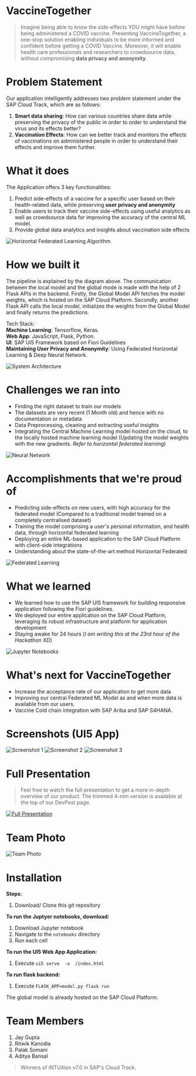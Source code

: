 # VaccineTogether
> Imagine being able to know the side-effects YOU might have before being administered a COVID vaccine. Presenting VaccineTogether, a one-stop solution enabling individuals to be more informed and confident before getting a COVID Vaccine. Moreover, it will enable health care professionals and researchers to crowdsource data, without compromising **data privacy and anonymity**.   

# Problem Statement 
Our application intelligently addresses two problem statement under the SAP Cloud Track, which are as follows:  

1. **Smart data sharing**: How can various countries share data while preserving the privacy of the public in order to order to understand the virus and its effects better?
2. **Vaccination Effects**: How can we better track and monitors the effects of vaccinations on administered people in order to understand their effects and improve them further. 


# What it does
The Application offers 3 key functionalities:
1.  Predict side-effects of a vaccine for a specific user based on their health-related data, while preserving **user privacy and anonymity**
2. Enable users to track their vaccine side-effects using useful analytics as well as crowdsource data for improving the accuracy of the central ML model.
3. Provide global data analytics and insights about vaccination side effects

![Horizontal Federated Learning Algorithm](https://i.postimg.cc/28H4KgqG/Screenshot-2021-02-28-at-9-25-33-AM.png)


# How we built it
The pipeline is explained by the diagram above. The communication between the local model and the global mode is made with the help of 2 Flask APIs in the backend. Firstly, the Global Model API fetches the model weights, which is hosted on the SAP Cloud Platform. Secondly, another Flask API calls the local model, initializes the weights from the Global Model and finally returns the predictions.

Tech Stack:   
   **Machine Learning**: Tensorflow, Keras.  
   **Web App**: JavaScript, Flask, Python.  
   **UI**: SAP UI5 Framework based on Fiori Guidelines    
   **Maintaining User Privacy and Anonymity**: Using Federated Horizontal Learning & Deep Neural Network.   

![System Architecture](https://i.postimg.cc/2SSfzLSm/Screenshot-2021-02-28-at-9-39-19-AM.png)

# Challenges we ran into
   - Finding the right dataset to train our models
   - The datasets are very recent (1 Month old) and hence with no documentation or metadata
   - Data Preprocessing, cleaning and extracting useful insights
   - Integrating the Central Machine Learning model hosted on the cloud,  to the locally hosted machine learning model  (Updating the model weights with the new gradients. _Refer to horizontal federated learning_)

![Neural Network](https://i.postimg.cc/9fv3txtF/Screenshot-2021-02-28-at-9-39-26-AM.png)
    
# Accomplishments that we're proud of
   - Predicting side-effects on new users, with high accuracy for the federated model (Compared to a traditional model trained on a completely centralised dataset)
   - Training the model comprising a user's personal information, and health data, through horizontal federated learning
   - Deploying an entire ML-based application to the SAP Cloud Platform with client-side integrations 
   - Understanding about the state-of-the-art method Horizontal Federated    

![Federated Learning](https://i.postimg.cc/SQL0CfXk/Screenshot-2021-02-28-at-9-39-33-AM.png)

# What we learned
   - We learned how to use the SAP UI5 framework for building responsive application following the Fiori guidelines. 
  - We deployed our entire application on the SAP Cloud Platform, leveraging its robust infrastructure and platform for application development
 - Staying awake for 24 hours (_I am writing this at the 23rd hour of the Hackathon XD_)

![Jupyter Notebooks](https://i.postimg.cc/Y9qFR3pZ/Screenshot-2021-02-28-at-9-47-24-AM.png)

# What's next for VaccineTogether
- Increase the acceptance rate of our application to get more data
- Improving our central Federated ML Model as and when more data is available from our users.  
- Vaccine Cold chain integration with SAP Ariba and SAP S4HANA.  


# Screenshots (UI5 App)
![Screenshot 1](https://i.postimg.cc/63fLQgy7/Screenshot-2021-02-28-at-1-00-41-AM.png)
![Screenshot 2](https://i.postimg.cc/fLCmsdrm/Screenshot-2021-02-28-at-2-31-08-AM.png)
![Screenshot 3](https://i.postimg.cc/SKWcZ3LZ/Screenshot-2021-02-28-at-2-24-01-AM.png)

# Full Presentation 
> Feel free to watch the full presentation to get a more in-depth overview of our product.
> The trimmed 4-min version is available at the top of our DevPost page.

[![Full Presentation](https://img.youtube.com/vi/h6FXRUR_CCA/0.jpg)](https://youtu.be/h6FXRUR_CCA)

# Team Photo
![Team Photo](https://i.postimg.cc/QdPvh9TB/Screenshot-2021-02-28-at-8-52-32-AM.png)

# Installation
**Steps**:
1.  Download/ Clone this git repository  

**To run the Juptyer notebooks, download:**
1. Download Jupyter notebook 
2. Navigate to the `notebooks` directory
3. Run each cell  

**To run the UI5 Web App Application:**
1. Execute  `ui5 serve  -o  /index.html`

**To run flask backend:**
1. Execute `FLASK_APP=model.py flask run`

The global model is already hosted on the SAP Cloud Platform. 

# Team Members
1. Jay Gupta
2. Ritwik Kanodia
3. Palak Somani
4. Aditya Bansal

> Winners of iNTUition v7.0 in SAP's Cloud Track.
